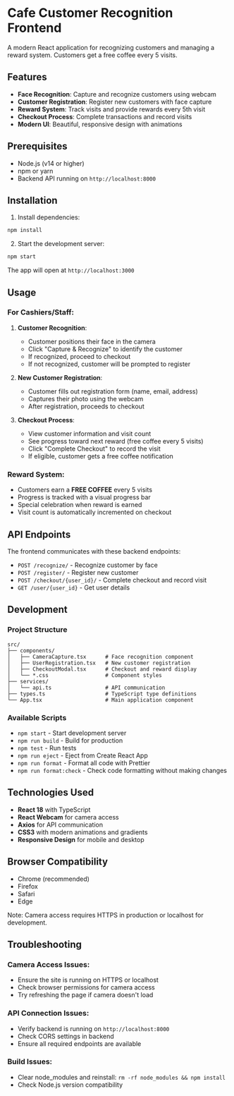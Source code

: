# Cafe Customer Recognition Frontend

A modern React application for recognizing customers and managing a reward system. Customers get a free coffee every 5 visits.

## Features

- **Face Recognition**: Capture and recognize customers using webcam
- **Customer Registration**: Register new customers with face capture
- **Reward System**: Track visits and provide rewards every 5th visit
- **Checkout Process**: Complete transactions and record visits
- **Modern UI**: Beautiful, responsive design with animations

## Prerequisites

- Node.js (v14 or higher)
- npm or yarn
- Backend API running on `http://localhost:8000`

## Installation

1. Install dependencies:

```bash
npm install
```

2. Start the development server:

```bash
npm start
```

The app will open at `http://localhost:3000`

## Usage

### For Cashiers/Staff:

1. **Customer Recognition**:
   - Customer positions their face in the camera
   - Click "Capture & Recognize" to identify the customer
   - If recognized, proceed to checkout
   - If not recognized, customer will be prompted to register

2. **New Customer Registration**:
   - Customer fills out registration form (name, email, address)
   - Captures their photo using the webcam
   - After registration, proceeds to checkout

3. **Checkout Process**:
   - View customer information and visit count
   - See progress toward next reward (free coffee every 5 visits)
   - Click "Complete Checkout" to record the visit
   - If eligible, customer gets a free coffee notification

### Reward System:

- Customers earn a **FREE COFFEE** every 5 visits
- Progress is tracked with a visual progress bar
- Special celebration when reward is earned
- Visit count is automatically incremented on checkout

## API Endpoints

The frontend communicates with these backend endpoints:

- `POST /recognize/` - Recognize customer by face
- `POST /register/` - Register new customer
- `POST /checkout/{user_id}/` - Complete checkout and record visit
- `GET /user/{user_id}` - Get user details

## Development

### Project Structure

```
src/
├── components/
│   ├── CameraCapture.tsx      # Face recognition component
│   ├── UserRegistration.tsx   # New customer registration
│   ├── CheckoutModal.tsx      # Checkout and reward display
│   └── *.css                  # Component styles
├── services/
│   └── api.ts                 # API communication
├── types.ts                   # TypeScript type definitions
└── App.tsx                    # Main application component
```

### Available Scripts

- `npm start` - Start development server
- `npm run build` - Build for production
- `npm test` - Run tests
- `npm run eject` - Eject from Create React App
- `npm run format` - Format all code with Prettier
- `npm run format:check` - Check code formatting without making changes

## Technologies Used

- **React 18** with TypeScript
- **React Webcam** for camera access
- **Axios** for API communication
- **CSS3** with modern animations and gradients
- **Responsive Design** for mobile and desktop

## Browser Compatibility

- Chrome (recommended)
- Firefox
- Safari
- Edge

Note: Camera access requires HTTPS in production or localhost for development.

## Troubleshooting

### Camera Access Issues:

- Ensure the site is running on HTTPS or localhost
- Check browser permissions for camera access
- Try refreshing the page if camera doesn't load

### API Connection Issues:

- Verify backend is running on `http://localhost:8000`
- Check CORS settings in backend
- Ensure all required endpoints are available

### Build Issues:

- Clear node_modules and reinstall: `rm -rf node_modules && npm install`
- Check Node.js version compatibility
